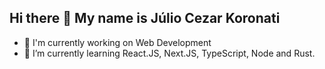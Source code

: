 ## Hi there 👋 My name is Júlio Cezar Koronati

- 🔭 I'm currently working on Web Development
- 🌱 I’m currently learning React.JS, Next.JS, TypeScript, Node and Rust.
